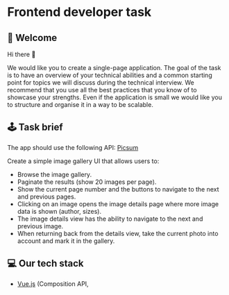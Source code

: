 # Frontend developer task

## :page_facing_up: Welcome

Hi there 👋

We would like you to create a single-page application.
The goal of the task is to have an overview of your technical abilities and a common starting point for topics we will discuss during the technical interview. We recommend that you use all the best practices that you know of to showcase your strengths. Even if the application is small we would like you to structure and organise it in a way to be scalable.

## :joystick: Task brief

The app should use the following API: 
[Picsum](https://picsum.photos/)

Create a simple image gallery UI that allows users to:
- Browse the image gallery.
- Paginate the results (show 20 images per page).
- Show the current page number and the buttons to navigate to the next and previous pages.
- Clicking on an image opens the image details page where more image data is shown (author, sizes).
- The image details view has the ability to navigate to the next and previous image.
- When returning back from the details view, take the current photo into account and mark it in the gallery.

## :computer: Our tech stack
- [Vue.js](https://vuejs.org/) (Composition API, <script setup>)
- [TypeScript](https://www.typescriptlang.org/) 
- [Pinia](https://pinia.vuejs.org/) for state management (Setup stores)
- [Vue Router](https://router.vuejs.org/) 

Bonus points if you use the same stack. But feel free to use another framework like React or Angular if you’re more comfortable with it.

## :hammer_and_wrench: Other requirements:
- Use a CSS preprocessor of your choice to style the app. Follow the designs provided below as a guideline. No need to be pixel-perfect but try to match it as closely as possible.
- Add some unit tests for components and store.
- Provide short instructions in the form of a README.md file on how to set up and run the app.
- Running in a Docker container is a plus.

## :ocean: Designs

![Gallery](designs/01-gallery.png)
![Details](designs/02-details.png)

